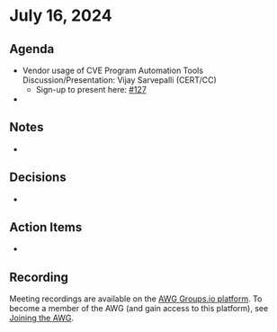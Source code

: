 # July 16, 2024

## Agenda

* Vendor usage of CVE Program Automation Tools Discussion/Presentation: Vijay Sarvepalli (CERT/CC)
  * Sign-up to present here: [#127](https://github.com/CVEProject/automation-working-group/issues/127)
* 

## Notes

*

## Decisions

*

## Action Items

*

## Recording

Meeting recordings are available on the [AWG Groups.io platform](https://cve-cwe-programs.groups.io/g/AWG/files/MeetingRecordings).
To become a member of the AWG (and gain access to this platform), see [Joining the AWG](https://github.com/CVEProject/automation-working-group?tab=readme-ov-file#joining-the-awg).
